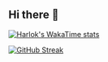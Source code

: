 ## Hi there 👋

[![Harlok's WakaTime stats](https://github-readme-stats.vercel.app/api/wakatime?getlivreru=ffflabs)](https://github.com/anuraghazra/github-readme-stats)

[![GitHub Streak](https://github-readme-streak-stats.herokuapp.com/?user=getlivreru&theme=radical&background=0d1117&stroke=7f1d1d&ring=fe428e&fire=fe428e&currStreakNum=fe428e&sideNums=fe428e&currStreakLabel=fff&sideLabels=fff&dates=fff&hide_border=true)](https://git.io/streak-stats)

